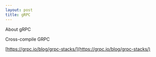 ```yaml
---
layout: post
title: gRPC
---
```


About gRPC

Cross-compile GRPC

[https://grpc.io/blog/grpc-stacks/](https://grpc.io/blog/grpc-stacks/)

